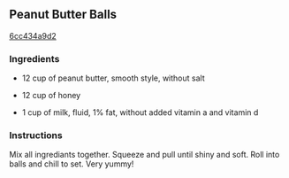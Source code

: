 ## Peanut Butter Balls

[6cc434a9d2](http://www.food.com/recipe/peanut-butter-balls-96647)

### Ingredients

 - 12 cup of peanut butter, smooth style, without salt

 - 12 cup of honey

 - 1 cup of milk, fluid, 1% fat, without added vitamin a and vitamin d

### Instructions

Mix all ingrediants together. Squeeze and pull until shiny and soft. Roll into balls and chill to set. Very yummy!